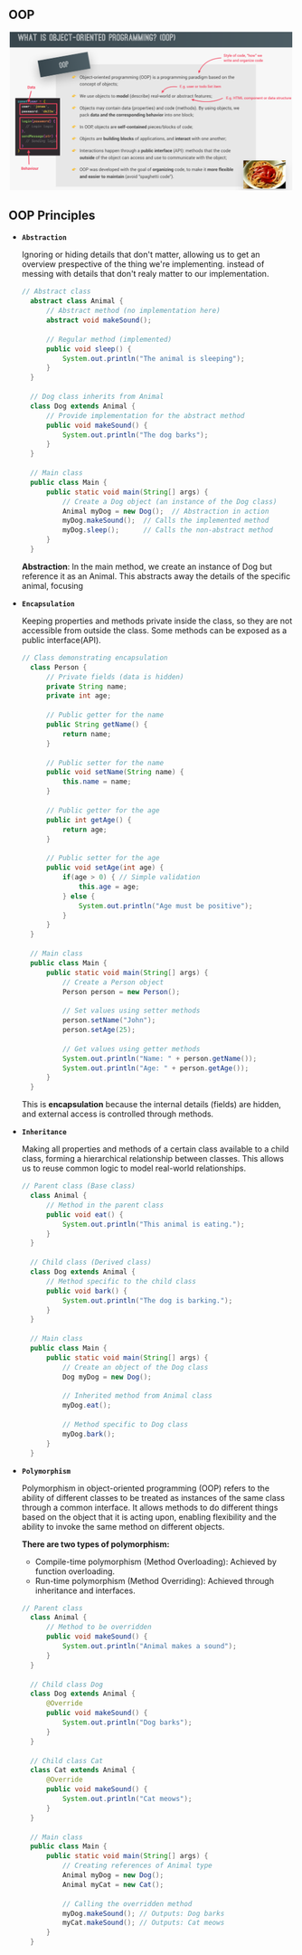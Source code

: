 ## OOP

<p align="center">
  <img src="./images/OOP.png" alt="alt-text" width="500"/>
</p>

## OOP Principles

- **`Abstraction`**

  Ignoring or hiding details that don't matter, allowing us to get an overview prespective of the thing we're implementing. instead of messing with details that don't realy matter to our implementation.

  ```java
  // Abstract class
    abstract class Animal {
        // Abstract method (no implementation here)
        abstract void makeSound();

        // Regular method (implemented)
        public void sleep() {
            System.out.println("The animal is sleeping");
        }
    }

    // Dog class inherits from Animal
    class Dog extends Animal {
        // Provide implementation for the abstract method
        public void makeSound() {
            System.out.println("The dog barks");
        }
    }

    // Main class
    public class Main {
        public static void main(String[] args) {
            // Create a Dog object (an instance of the Dog class)
            Animal myDog = new Dog();  // Abstraction in action
            myDog.makeSound();  // Calls the implemented method
            myDog.sleep();      // Calls the non-abstract method
        }
    }

  ```

  **Abstraction**: In the main method, we create an instance of Dog but reference it as an Animal. This abstracts away the details of the specific animal, focusing

- **`Encapsulation`**

  Keeping properties and methods private inside the class, so they are not accessible from outside the class.
  Some methods can be exposed as a public interface(API).

  ```java
  // Class demonstrating encapsulation
    class Person {
        // Private fields (data is hidden)
        private String name;
        private int age;

        // Public getter for the name
        public String getName() {
            return name;
        }

        // Public setter for the name
        public void setName(String name) {
            this.name = name;
        }

        // Public getter for the age
        public int getAge() {
            return age;
        }

        // Public setter for the age
        public void setAge(int age) {
            if(age > 0) { // Simple validation
                this.age = age;
            } else {
                System.out.println("Age must be positive");
            }
        }
    }

    // Main class
    public class Main {
        public static void main(String[] args) {
            // Create a Person object
            Person person = new Person();

            // Set values using setter methods
            person.setName("John");
            person.setAge(25);

            // Get values using getter methods
            System.out.println("Name: " + person.getName());
            System.out.println("Age: " + person.getAge());
        }
    }

  ```

  This is **encapsulation** because the internal details (fields) are hidden, and external access is controlled through methods.

- **`Inheritance`**

  Making all properties and methods of a certain class available to a child class, forming a hierarchical relationship between classes. This allows us to reuse common logic to model real-world relationships.

  ```java
  // Parent class (Base class)
    class Animal {
        // Method in the parent class
        public void eat() {
            System.out.println("This animal is eating.");
        }
    }

    // Child class (Derived class)
    class Dog extends Animal {
        // Method specific to the child class
        public void bark() {
            System.out.println("The dog is barking.");
        }
    }

    // Main class
    public class Main {
        public static void main(String[] args) {
            // Create an object of the Dog class
            Dog myDog = new Dog();

            // Inherited method from Animal class
            myDog.eat();

            // Method specific to Dog class
            myDog.bark();
        }
    }

  ```

- **`Polymorphism`**

  Polymorphism in object-oriented programming (OOP) refers to the ability of different classes to be treated as instances of the same class through a common interface. It allows methods to do different things based on the object that it is acting upon, enabling flexibility and the ability to invoke the same method on different objects.

  **There are two types of polymorphism:**

  - Compile-time polymorphism (Method Overloading): Achieved by function overloading.
  - Run-time polymorphism (Method Overriding): Achieved through inheritance and interfaces.

  ```java
  // Parent class
    class Animal {
        // Method to be overridden
        public void makeSound() {
            System.out.println("Animal makes a sound");
        }
    }

    // Child class Dog
    class Dog extends Animal {
        @Override
        public void makeSound() {
            System.out.println("Dog barks");
        }
    }

    // Child class Cat
    class Cat extends Animal {
        @Override
        public void makeSound() {
            System.out.println("Cat meows");
        }
    }

    // Main class
    public class Main {
        public static void main(String[] args) {
            // Creating references of Animal type
            Animal myDog = new Dog();
            Animal myCat = new Cat();

            // Calling the overridden method
            myDog.makeSound(); // Outputs: Dog barks
            myCat.makeSound(); // Outputs: Cat meows
        }
    }
  ```
